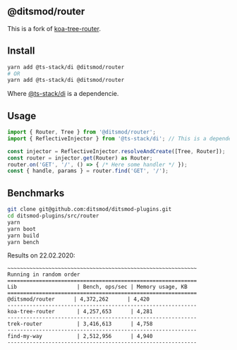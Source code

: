## @ditsmod/router

This is a fork of [koa-tree-router](https://github.com/steambap/koa-tree-router/tree/ad5ecb).

## Install

```bash
yarn add @ts-stack/di @ditsmod/router
# OR
yarn add @ts-stack/di @ditsmod/router
```

Where [@ts-stack/di](https://github.com/KostyaTretyak/@ts-stack/di) is a dependencie.

## Usage

```ts
import { Router, Tree } from '@ditsmod/router';
import { ReflectiveInjector } from '@ts-stack/di'; // This is a dependency

const injector = ReflectiveInjector.resolveAndCreate([Tree, Router]);
const router = injector.get(Router) as Router;
router.on('GET', '/', () => { /* Here some handler */ });
const { handle, params } = router.find('GET', '/');
```

## Benchmarks

```bash
git clone git@github.com:ditsmod/ditsmod-plugins.git
cd ditsmod-plugins/src/router
yarn
yarn boot
yarn build
yarn bench
```

Results on 22.02.2020:

```text
~~~~~~~~~~~~~~~~~~~~~~~~~~~~~~~~~~~~~~~~~~~~~~~~~~~~~~~~~~~~
Running in random order
============================================================
Lib                   | Bench, ops/sec | Memory usage, KB
============================================================
@ditsmod/router      | 4,372,262      | 4,420
------------------------------------------------------------
koa-tree-router       | 4,257,653      | 4,281
------------------------------------------------------------
trek-router           | 3,416,613      | 4,758
------------------------------------------------------------
find-my-way           | 2,512,956      | 4,940
------------------------------------------------------------
```
